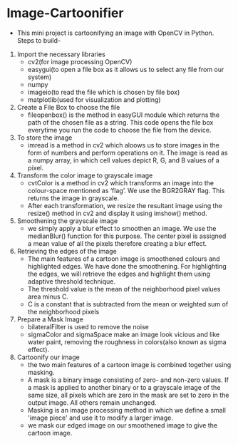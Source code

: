 # Image-Cartoonifier
- This mini project is cartoonifying an image with OpenCV in Python. 
Steps to build-
1. Import the necessary libraries
   - cv2(for image processing OpenCV) 
   - easygui(to open a file box as it allows us to select any file from our system)
   - numpy
   - imageio(to read the file which is chosen by file box)
   - matplotlib(used for visualization and plotting)
2. Create a File Box to choose the file
   - fileopenbox() is the method in easyGUI module which returns the path of the chosen file as a string. This code opens the file box everytime you run the code to choose the file from the device.
3. To store the image
   - imread is a method in cv2 which aloows us to store images in the form of numbers and perform operations on it. The image is read as a numpy array, in which cell values depict R, G, and B values of a pixel.
4. Transform the color image to grayscale image
   - cvtColor is a method in cv2 which transforms an image into the colour-space mentioned as ‘flag’. We use the BGR2GRAY flag. This returns the image in grayscale.
   - After each transformation, we resize the resultant image using the resize() method in cv2 and display it using imshow() method.
5. Smoothening the grayscale image
   -  we simply apply a blur effect to smoothen an image. We use the medianBlur() function for this purpose. The center pixel is assigned a mean value of all the pixels therefore creating a blur effect.
6. Retrieving the edges of the image
   - The main features of a cartoon image is smoothened colours and highlighted edges. We have done the smoothening. For highlighting the edges, we will retrieve the edges and highlight them using adaptive threshold technique.
   - The threshold value is the mean of the neighborhood pixel values area minus C.
   - C is a constant that is subtracted from the mean or weighted sum of the neighborhood pixels
7. Prepare a Mask Image
   - bilateralFilter is used to remove the noise
   - sigmaColor and sigmaSpace make an image look vicious and like water paint, removing the roughness in colors(also known as sigma effect).
8. Cartoonify our image
   - the two main features of a cartoon image is combined together using masking.
   - A mask is a binary image consisting of zero- and non-zero values. If a mask is applied to another binary or to a grayscale image of the same size, all pixels which are zero in the mask are set to zero in the output image. All others remain unchanged.
   - Masking is an image processing method in which we define a small 'image piece' and use it to modify a larger image.
   - we mask our edged image on our smoothened image to give the cartoon image.
